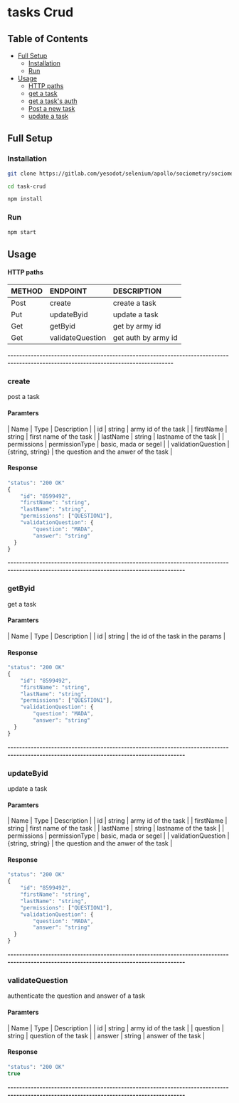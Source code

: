 # tasks Crud
## Table of Contents
- [Full Setup](#full-setup)
    - [Installation](#installation)
    - [Run](#run)
- [Usage](#usage)
    - [HTTP paths](#http-paths)
    - [get a task](#army-id)
    - [get a task's auth](#validate-question)
    - [Post a new task](#/)
    - [update a task](#army-id)

## Full Setup
### Installation

```bash
git clone https://gitlab.com/yesodot/selenium/apollo/sociometry/sociometry-ui.git

cd task-crud

npm install
```

### Run 

```bash
npm start
```

## Usage
#### HTTP paths 

| METHOD | ENDPOINT                                                         | DESCRIPTION                                       |
| ------ | :----------------------------------------------------------------| :----------------------------------------------    |
| Post   |  create                                                          | create a task                                          |
| Put    |  updateByid                                                  | update a task                                      |
| Get    |  getByid                                                     | get by army id                                     |
| Get    |  validateQuestion                                                | get auth by army id                                     |

**-------------------------------------------------------------------------------------------------------------------------------------**

### create
post a task
#### Paramters
| Name   | Type   | Description                                                    |
| id  | string | army id of the task  |
| firstName  | string | first name of the task  |
| lastName  | string | lastname of the task  |
| permissions  | permissionType | basic, mada or segel  |
| validationQuestion  | {string, string} | the question and the anwer of the task  |

#### Response
```typescript
"status": "200 OK"
{
    "id": "8599492",
    "firstName": "string",
    "lastName": "string",
    "permissions": ["QUESTION1"],
    "validationQuestion": {
        "question": "MADA",
        "answer": "string"
  }
}
```
**-----------------------------------------------------------------------------------------------------------------------------------------**
### getByid
get a task
#### Paramters
| Name   | Type   | Description                                                    |
| id  | string | the id of the task in the params |

#### Response
```typescript
"status": "200 OK"
{
    "id": "8599492",
    "firstName": "string",
    "lastName": "string",
    "permissions": ["QUESTION1"],
    "validationQuestion": {
        "question": "MADA",
        "answer": "string"
  }
}
```
**-----------------------------------------------------------------------------------------------------------------------------------------**

### updateByid
update a task
#### Paramters
| Name   | Type   | Description                                                    |
| id  | string | army id of the task  |
| firstName  | string | first name of the task  |
| lastName  | string | lastname of the task  |
| permissions  | permissionType | basic, mada or segel  |
| validationQuestion  | {string, string} | the question and the anwer of the task  |

#### Response
```typescript
"status": "200 OK"
{
    "id": "8599492",
    "firstName": "string",
    "lastName": "string",
    "permissions": ["QUESTION1"],
    "validationQuestion": {
        "question": "MADA",
        "answer": "string"
  }
}
```
**-----------------------------------------------------------------------------------------------------------------------------------------**
### validateQuestion
authenticate the question and answer of a task
#### Paramters
| Name   | Type   | Description                                                    |
| id  | string | army id of the task  |
| question  | string | question  of the task  |
| answer  | string | answer of the task  |

#### Response
```typescript
"status": "200 OK"
true
```
**-----------------------------------------------------------------------------------------------------------------------------------------**
